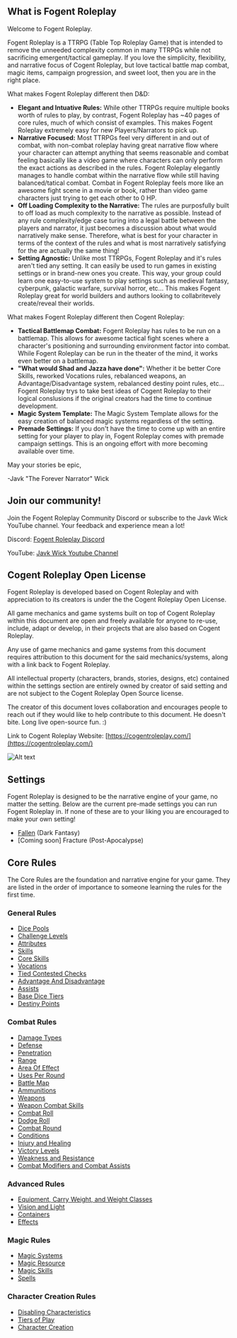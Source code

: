 ## What is Fogent Roleplay

Welcome to Fogent Roleplay.

Fogent Roleplay is a TTRPG (Table Top Roleplay Game) that is intended to remove the unneeded complexity common in many TTRPGs while not sacrificing emergent/tactical gameplay. If you love the simplicity, flexibility, and narrative focus of Cogent Roleplay, but love tactical battle map combat, magic items, campaign progression, and sweet loot, then you are in the right place.

What makes Fogent Roleplay different then D&D:

- **Elegant and Intuative Rules:** While other TTRPGs require multiple books worth of rules to play, by contrast, Fogent Roleplay has ~40 pages of core rules, much of which consist of examples. This makes Fogent Roleplay extremely easy for new Players/Narrators to pick up.
- **Narrative Focused:** Most TTRPGs feel very different in and out of combat, with non-combat roleplay having great narrative flow where your character can attempt anything that seems reasonable and combat feeling basically like a video game where characters can only perform the exact actions as described in the rules. Fogent Roleplay elegantly manages to handle combat within the narrative flow while still having balanced/tatical combat. Combat in Fogent Roleplay feels more like an awesome fight scene in a movie or book, rather than video game characters just trying to get each other to 0 HP.
- **Off Loading Complexity to the Narrative:** The rules are purposfully built to off load as much complexity to the narrative as possible. Instead of any rule complexity/edge case turing into a legal battle between the players and narrator, it just becomes a discussion about what would narratively make sense. Therefore, what is best for your character in terms of the context of the rules and what is most narratively satisfying for the are actually the same thing!
- **Setting Agnostic:** Unlike most TTRPGs, Fogent Roleplay and it's rules aren't tied any setting. It can easily be used to run games in existing settings or in brand-new ones you create. This way, your group could learn one easy-to-use system to play settings such as medieval fantasy, cyberpunk, galactic warfare, survival horror, etc... This makes Fogent Roleplay great for world builders and authors looking to collabritevely create/reveal their worlds.

What makes Fogent Roleplay different then Cogent Roleplay:

* **Tactical Battlemap Combat:** Fogent Roleplay has rules to be run on a battlemap. This allows for awesome tactical fight scenes where a character's positioning and surrounding environment factor into combat. While Fogent Roleplay can be run in the theater of the mind, it works even better on a battlemap.
* **"What would Shad and Jazza have done":** Whether it be better Core Skills, reworked Vocations rules, rebalanced weapons, an Advantage/Disadvantage system, rebalanced destiny point rules, etc... Fogent Roleplay trys to take best ideas of Cogent Roleplay to their logical conslusions if the original creators had the time to continue development.
* **Magic System Template:** The Magic System Template allows for the easy creation of balanced magic systems regardless of the setting.
* **Premade Settings:** If you don't have the time to come up with an entire setting for your player to play in, Fogent Roleplay comes with premade campaign settings. This is an ongoing effort with more becoming available over time.

May your stories be epic,

-Javk "The Forever Narrator" Wick

## Join our community!

Join the Fogent Roleplay Community Discord or subscribe to the Javk Wick YouTube channel. Your feedback and experience mean a lot!

Discord: [Fogent Roleplay Discord](https://discord.gg/PYNTGqxh6a)

YouTube: [Javk Wick Youtube Channel](https://www.youtube.com/channel/UCIozVe_NJI66urdnVfMkCJg)

## Cogent Roleplay Open License

Fogent Roleplay is developed based on Cogent Roleplay and with appreciation to its creators is under the the Cogent Roleplay Open License.

All game mechanics and game systems built on top of Cogent Roleplay within this document are open and freely available for anyone to re-use, include, adapt or develop, in their projects that are also based on Cogent Roleplay.

Any use of game mechanics and game systems from this document requires attribution to this document for the said mechanics/systems, along with a link back to Fogent Roleplay.

All intellectual property (characters, brands, stories, designs, etc) contained within the settings section are entirely owned by creator of said setting and are not subject to the Cogent Roleplay Open Source license.

The creator of this document loves collaboration and encourages people to reach out if they would like to help contribute to this document. He doesn't bite. Long live open-source fun. :)

Link to Cogent Roleplay Website: [https://cogentroleplay.com/](https://cogentroleplay.com/)

![Alt text](CogentRoleplayAttribution_Wide.png)

## Settings

Fogent Roleplay is designed to be the narrative engine of your game, no matter the setting. Below are the current pre-made settings you can run Fogent Roleplay in. If none of these are to your liking you are encouraged to make your own setting!

- [Fallen](./src/Settings/Fallen/Fallen.md) (Dark Fantasy)
- [Coming soon] Fracture (Post-Apocalypse)

## Core Rules

The Core Rules are the foundation and narrative engine for your game. They are listed in the order of importance to someone learning the rules for the first time.

### General Rules

- [Dice Pools](./src/CoreRules/GeneralRules/DicePools.md)
- [Challenge Levels](./src/CoreRules/GeneralRules/ChallengeLevels.md)
- [Attributes](./src/CoreRules/GeneralRules/Attributes.md)
- [Skills](./src/CoreRules/GeneralRules/Skills.md)
- [Core Skills](./src/CoreRules/GeneralRules/CoreSkills.md)
- [Vocations](./src/CoreRules/GeneralRules/Vocations.md)
- [Tied Contested Checks](./src/CoreRules/GeneralRules/TiedContestedChecks.md)
- [Advantage And Disadvantage](./src/CoreRules/GeneralRules/AdvantageAndDisadvantage.md)
- [Assists](./src/CoreRules/GeneralRules/Assists.md)
- [Base Dice Tiers](./src/CoreRules/GeneralRules/BaseDiceTiers.md)
- [Destiny Points](./src/CoreRules/GeneralRules/DestinyPoints.md)

### Combat Rules

- [Damage Types](./src/CoreRules/CombatRules/DamageTypes.md)
- [Defense](./src/CoreRules/CombatRules/Defense.md)
- [Penetration](./src/CoreRules/CombatRules/Penetration.md)
- [Range](./src/CoreRules/CombatRules/Range.md)
- [Area Of Effect](./src/CoreRules/CombatRules/AreaOfEffect.md)
- [Uses Per Round](./src/CoreRules/CombatRules/UsesPerRound.md)
- [Battle Map](./src/CoreRules/CombatRules/BattleMap.md)
- [Ammunitions](./src/CoreRules/CombatRules/Ammunitions.md)
- [Weapons](./src/CoreRules/CombatRules/Weapons.md)
- [Weapon Combat Skills](./src/CoreRules/CombatRules/WeaponCombatSkills.md)
- [Combat Roll](./src/CoreRules/CombatRules/CombatRoll.md)
- [Dodge Roll](./src/CoreRules/CombatRules/DodgeRoll.md)
- [Combat Round](./src/CoreRules/CombatRules/CombatRounds.md)
- [Conditions](./src/CoreRules/CombatRules/Conditions.md)
- [Injury and Healing](./src/CoreRules/CombatRules/InjuryAndHealing.md)
- [Victory Levels](./src/CoreRules/CombatRules/VictoryLevels.md)
- [Weakness and Resistance](./src/CoreRules/CombatRules/WeaknessAndResistance.md)
- [Combat Modifiers and Combat Assists](./src/CoreRules/CombatRules/CombatModifiersAndCombatAssists.md)

### Advanced Rules

- [Equipment, Carry Weight, and Weight Classes](./src/CoreRules/AdvancedRules/EquipmentCarryWeightAndWeightClasses.md)
- [Vision and Light](./src/CoreRules/AdvancedRules/VisionAndLight.md)
- [Containers](./src/CoreRules/AdvancedRules/Containers.md)
- [Effects](./src/CoreRules/AdvancedRules/Effects.md)

### Magic Rules

- [Magic Systems](./src/CoreRules/MagicRules/MagicSystems.md)
- [Magic Resource](./src/CoreRules/MagicRules/MagicResource.md)
- [Magic Skills](./src/CoreRules/MagicRules/MagicSkills.md)
- [Spells](./src/CoreRules/MagicRules/Spells.md)

### Character Creation Rules

- [Disabling Characteristics](./src/CoreRules/CharacterCreationRules/DisablingCharacteristics.md)
- [Tiers of Play](./src/CoreRules/CharacterCreationRules/TiersOfPlay.md)
- [Character Creation](./src/CoreRules/CharacterCreationRules/CharacterCreation.md)

